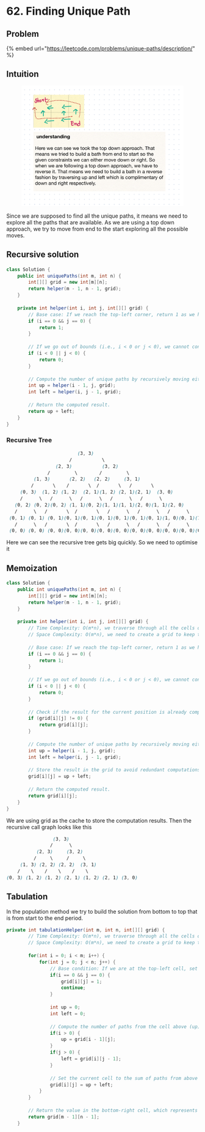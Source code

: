 # 62. Finding Unique Path

## Problem

{% embed url="https://leetcode.com/problems/unique-paths/description/" %}

## Intuition

<figure><img src="../../.gitbook/assets/image (76).png" alt=""><figcaption></figcaption></figure>

Since we are supposed to find all the unique paths, it means we need to explore all the paths that are available. As we are using a top down approach, we try to move from end to the start exploring all the possible moves.

## Recursive solution

```java
class Solution {
    public int uniquePaths(int m, int n) {
        int[][] grid = new int[m][n];
        return helper(m - 1, n - 1, grid);
    }

    private int helper(int i, int j, int[][] grid) {
        // Base case: If we reach the top-left corner, return 1 as we have found a unique path.
        if (i == 0 && j == 0) {
            return 1;
        }

        // If we go out of bounds (i.e., i < 0 or j < 0), we cannot continue further, so return 0.
        if (i < 0 || j < 0) {
            return 0;
        }

        // Compute the number of unique paths by recursively moving either up or left.
        int up = helper(i - 1, j, grid);
        int left = helper(i, j - 1, grid);

        // Return the computed result.
        return up + left;
    }
}

```

### Recursive Tree

```scss
                          (3, 3)
                       /           \
                  (2, 3)           (3, 2)
               /         \        /         \
          (1, 3)       (2, 2)   (2, 2)     (3, 1)
         /       \    /       \  /       \   /       \
     (0, 3)  (1, 2) (1, 2)  (2, 1)(1, 2) (2, 1)(2, 1)  (3, 0)
     /      \   /      \   /      \   /      \   /      \
   (0, 2) (0, 2)(0, 2) (1, 1)(0, 2)(1, 1)(1, 1)(2, 0)(1, 1)(2, 0)
   /      \   /       \  /       \   /      \   /      \   /      \
 (0, 1) (0, 1) (0, 1)(0, 1)(0, 1)(0, 1)(0, 1)(0, 1)(0, 1)(1, 0)(0, 1)(1, 0)(1, 0)(2, 0)(2, 0)(2, 0)(3, 0)
   /      \   /       \  /       \   /      \   /      \   /      \
 (0, 0) (0, 0) (0, 0)(0, 0)(0, 0)(0, 0)(0, 0)(0, 0)(0, 0)(0, 0)(0, 0)(0, 0)(0, 0)(0, 0)(0, 0)(0, 0)(0, 0)(0, 0)

```

Here we can see the recursive tree gets big quickly. So we need to optimise it

## Memoization

```java
class Solution {
    public int uniquePaths(int m, int n) {
        int[][] grid = new int[m][n];
        return helper(m - 1, n - 1, grid);
    }

    private int helper(int i, int j, int[][] grid) {
        // Time Complexity: O(m*n), we traverse through all the cells once
        // Space Complexity: O(m*n), we need to create a grid to keep track of ways
        
        // Base case: If we reach the top-left corner, return 1 as we have found a unique path.
        if (i == 0 && j == 0) {
            return 1;
        }

        // If we go out of bounds (i.e., i < 0 or j < 0), we cannot continue further, so return 0.
        if (i < 0 || j < 0) {
            return 0;
        }

        // Check if the result for the current position is already computed and stored in the grid.
        if (grid[i][j] != 0) {
            return grid[i][j];
        }

        // Compute the number of unique paths by recursively moving either up or left.
        int up = helper(i - 1, j, grid);
        int left = helper(i, j - 1, grid);

        // Store the result in the grid to avoid redundant computations.
        grid[i][j] = up + left;

        // Return the computed result.
        return grid[i][j];
    }
}

```

We are using grid as the cache to store the computation results. Then the recursive call graph looks like this

```scss
                 (3, 3)
                /      \
           (2, 3)     (3, 2)
          /     \     /     \
     (1, 3) (2, 2) (2, 2)  (3, 1)
    /    \    /    \    /    \
(0, 3) (1, 2) (1, 2) (2, 1) (1, 2) (2, 1) (3, 0)

```

## Tabulation

In the population method we try to build the solution from bottom to top that is from start to the end period.

```java
private int tabulationHelper(int m, int n, int[][] grid) {
        // Time Complexity: O(m*n), we traverse through all the cells once
        // Space Complexity: O(m*n), we need to create a grid to keep track of ways
        
        for(int i = 0; i < m; i++) {
            for(int j = 0; j < n; j++) {
                // Base condition: If we are at the top-left cell, set it to 1 as there is only one way to reach this cell.
                if(i == 0 && j == 0) {
                    grid[i][j] = 1;
                    continue;
                }

                int up = 0;
                int left = 0;
      
                // Compute the number of paths from the cell above (up) and the cell to the left (left).
                if(i > 0) {
                    up = grid[i - 1][j];
                }
                if(j > 0) {
                    left = grid[i][j - 1];
                }
        
                // Set the current cell to the sum of paths from above and left, representing the number of unique paths to reach this cell.
                grid[i][j] = up + left;
            }
        }
    
        // Return the value in the bottom-right cell, which represents the total number of unique paths.
        return grid[m - 1][n - 1];
    }
```
